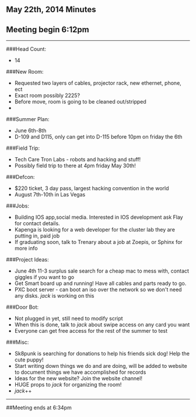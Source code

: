 ## May 22th, 2014 Minutes

## Meeting begin 6:12pm

 - - -

###Head Count:
* 14

###New Room:
* Requested two layers of cables, projector rack, new ethernet, phone, ect
* Exact room possibly 2225?
* Before move, room is going to be cleaned out/stripped
* 

###Summer Plan:
* June 6th-8th
* D-109 and D115, only can get into D-115 before 10pm on friday the 6th

###Field Trip:
* Tech Care Tron Labs - robots and hacking and stuff!
* Possibly field trip to there at 4pm friday May 30th!

###Defcon:
* $220 ticket, 3 day pass, largest hacking convention in the world
* August 7th-10th in Las Vegas

###Jobs:
* Building IOS app,social media. Interested in IOS development ask Flay for contact details.
* Kapenga is looking for a web developer for the cluster lab they are putting in, paid job
* If graduating soon, talk to Trenary about a job at Zoepis, or Sphinx for more info

###Project Ideas:
* June 4th 11-3 surplus sale search for a cheap mac to mess with, contact giggles if you want to go
* Get Smart board up and running! Have all cables and parts ready to go.
* PXC boot server - can boot an iso over the network so we don't need any disks. _jack_ is working on this

###Door Bot:
* Not plugged in yet, still need to modify script
* When this is done, talk to _jack_ about swipe access on any card you want
* Everyone can get free access for the rest of the summer to test

###Misc:
* Sk8punk is searching for donations to help his friends sick dog! Help the cute puppy!
* Start writing down things we do and are doing, will be added to website to document things we have accomplished for records
* Ideas for the new website? Join the website channel!
* HUGE props to _jack_ for organizing the room!
* _jack_++ 

- - - 

##Meeting ends at 6:34pm
